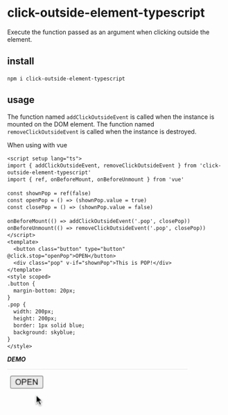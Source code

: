 # click-outside-element-typescript

Execute the function passed as an argument when clicking outside the element.

## install

`npm i click-outside-element-typescript`

## usage

The function named `addClickOutsideEvent` is called when the instance is mounted on the DOM element.
The function named `removeClickOutsideEvent` is called when the instance is destroyed.

When using with vue

```vue
<script setup lang="ts">
import { addClickOutsideEvent, removeClickOutsideEvent } from 'click-outside-element-typescript'
import { ref, onBeforeMount, onBeforeUnmount } from 'vue'

const shownPop = ref(false)
const openPop = () => (shownPop.value = true)
const closePop = () => (shownPop.value = false)

onBeforeMount(() => addClickOutsideEvent('.pop', closePop))
onBeforeUnmount(() => removeClickOutsideEvent('.pop', closePop))
</script>
<template>
  <button class="button" type="button" @click.stop="openPop">OPEN</button>
  <div class="pop" v-if="shownPop">This is POP!</div>
</template>
<style scoped>
.button {
  margin-bottom: 20px;
}
.pop {
  width: 200px;
  height: 200px;
  border: 1px solid blue;
  background: skyblue;
}
</style>
```

**_DEMO_**

![demo](https://github.com/mogataro/click-outside-element-typescript/blob/master/public/click-outside.gif)
